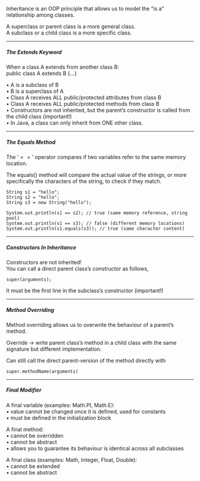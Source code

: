 Inheritance is an OOP principle that allows us to model the “is a” relationship among classes.

A superclass or parent class is a more general class.  
A subclass or a child class is a more specific class.


---
##### The Extends Keyword

When a class A extends from another class B:  
	public class A extends B {...}  
	
• A is a subclass of B  
• B is a superclass of A  
• Class A receives ALL public/protected attributes from class B  
• Class A receives ALL public/protected methods from class B  
• Constructors are not inherited, but the parent’s constructor is called from  
the child class (important!)  
• In Java, a class can only inherit from ONE other class.


---
##### The Equals Method

The $'=='$ operator compares if two variables refer to the same memory location.

The equals() method will compare the actual value of the strings, or more specifically the characters of the string, to check if they match.

```
String s1 = "hello"; 
String s2 = "hello"; 
String s3 = new String("hello"); 

System.out.println(s1 == s2); // true (same memory reference, string pool) 
System.out.println(s1 == s3); // false (different memory locations) 
System.out.println(s1.equals(s3)); // true (same character content)
```


---
##### Constructors In Inheritance

Constructors are not inherited!  
You can call a direct parent class’s constructor as follows, 

```
super(arguments);  
```


It must be the first line in the subclass’s constructor (important!)


---
##### Method Overriding

Method overriding allows us to overwrite the behaviour of a parent’s method.  

Override -> write parent class’s method in a child class with the same signature but different implementation.  

Can still call the direct parent-version of the method directly with  

```
super.methodName(arguments)
```



---
##### Final Modifier

A final variable (examples: Math.PI, Math.E):  
	• value cannot be changed once it is defined, used for constants  
	• must be defined in the initialization block  
	
A final method:  
	• cannot be overridden  
	• cannot be abstract  
	• allows you to guarantee its behaviour is identical across all subclasses  
	
A final class (examples: Math, Integer, Float, Double):  
	• cannot be extended  
	• cannot be abstract